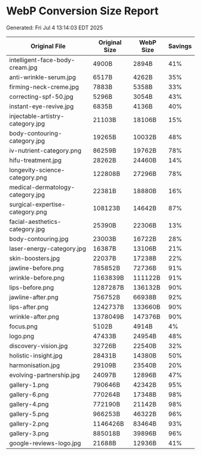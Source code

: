 # WebP Conversion Size Report
Generated: Fri Jul  4 13:14:03 EDT 2025

| Original File | Original Size | WebP Size | Savings |
|--------------|---------------|-----------|---------|
| intelligent-face-body-cream.jpg | 4900B | 2894B | 41% |
| anti-wrinkle-serum.jpg | 6517B | 4262B | 35% |
| firming-neck-creme.jpg | 7883B | 5358B | 33% |
| correcting-spf-50.jpg | 5296B | 3054B | 43% |
| instant-eye-revive.jpg | 6835B | 4136B | 40% |
| injectable-artistry-category.jpg | 21103B | 18106B | 15% |
| body-contouring-category.jpg | 19265B | 10032B | 48% |
| iv-nutrient-category.png | 86259B | 19762B | 78% |
| hifu-treatment.jpg | 28262B | 24460B | 14% |
| longevity-science-category.png | 122808B | 27296B | 78% |
| medical-dermatology-category.jpg | 22381B | 18880B | 16% |
| surgical-expertise-category.png | 108123B | 14642B | 87% |
| facial-aesthetics-category.jpg | 25390B | 22306B | 13% |
| body-contouring.jpg | 23003B | 16722B | 28% |
| laser-energy-category.jpg | 16387B | 13106B | 21% |
| skin-boosters.jpg | 22037B | 17238B | 22% |
| jawline-before.png | 785852B | 72736B | 91% |
| wrinkle-before.png | 1163839B | 111122B | 91% |
| lips-before.png | 1287287B | 136132B | 90% |
| jawline-after.png | 756752B | 66938B | 92% |
| lips-after.png | 1242737B | 133660B | 90% |
| wrinkle-after.png | 1378049B | 147376B | 90% |
| focus.png | 5102B | 4914B | 4% |
| logo.png | 47433B | 24954B | 48% |
| discovery-vision.jpg | 32726B | 22540B | 32% |
| holistic-insight.jpg | 28431B | 14380B | 50% |
| harmonisation.jpg | 29109B | 23540B | 20% |
| evolving-partnership.jpg | 24097B | 12896B | 47% |
| gallery-1.png | 790646B | 42342B | 95% |
| gallery-6.png | 770264B | 17348B | 98% |
| gallery-4.png | 772190B | 21142B | 98% |
| gallery-5.png | 966253B | 46322B | 96% |
| gallery-2.png | 1146426B | 83464B | 93% |
| gallery-3.png | 885018B | 39896B | 96% |
| google-reviews-logo.jpg | 21688B | 12936B | 41% |
